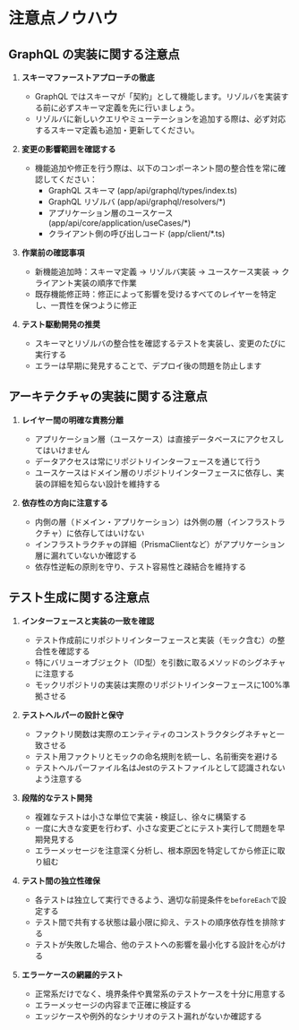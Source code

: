 # 注意点ノウハウ

## GraphQL の実装に関する注意点

1. **スキーマファーストアプローチの徹底**

   - GraphQL ではスキーマが「契約」として機能します。リゾルバを実装する前に必ずスキーマ定義を先に行いましょう。
   - リゾルバに新しいクエリやミューテーションを追加する際は、必ず対応するスキーマ定義も追加・更新してください。

2. **変更の影響範囲を確認する**

   - 機能追加や修正を行う際は、以下のコンポーネント間の整合性を常に確認してください：
     - GraphQL スキーマ (app/api/graphql/types/index.ts)
     - GraphQL リゾルバ (app/api/graphql/resolvers/\*)
     - アプリケーション層のユースケース (app/api/core/application/useCases/\*)
     - クライアント側の呼び出しコード (app/client/\*.ts)

3. **作業前の確認事項**

   - 新機能追加時：スキーマ定義 → リゾルバ実装 → ユースケース実装 → クライアント実装の順序で作業
   - 既存機能修正時：修正によって影響を受けるすべてのレイヤーを特定し、一貫性を保つように修正

4. **テスト駆動開発の推奨**
   - スキーマとリゾルバの整合性を確認するテストを実装し、変更のたびに実行する
   - エラーは早期に発見することで、デプロイ後の問題を防止します

## アーキテクチャの実装に関する注意点

1. **レイヤー間の明確な責務分離**

   - アプリケーション層（ユースケース）は直接データベースにアクセスしてはいけません
   - データアクセスは常にリポジトリインターフェースを通じて行う
   - ユースケースはドメイン層のリポジトリインターフェースに依存し、実装の詳細を知らない設計を維持する

2. **依存性の方向に注意する**
   - 内側の層（ドメイン・アプリケーション）は外側の層（インフラストラクチャ）に依存してはいけない
   - インフラストラクチャの詳細（PrismaClientなど）がアプリケーション層に漏れていないか確認する
   - 依存性逆転の原則を守り、テスト容易性と疎結合を維持する

## テスト生成に関する注意点

1. **インターフェースと実装の一致を確認**

   - テスト作成前にリポジトリインターフェースと実装（モック含む）の整合性を確認する
   - 特にバリューオブジェクト（ID型）を引数に取るメソッドのシグネチャに注意する
   - モックリポジトリの実装は実際のリポジトリインターフェースに100%準拠させる

2. **テストヘルパーの設計と保守**

   - ファクトリ関数は実際のエンティティのコンストラクタシグネチャと一致させる
   - テスト用ファクトリとモックの命名規則を統一し、名前衝突を避ける
   - テストヘルパーファイル名はJestのテストファイルとして認識されないよう注意する

3. **段階的なテスト開発**

   - 複雑なテストは小さな単位で実装・検証し、徐々に構築する
   - 一度に大きな変更を行わず、小さな変更ごとにテスト実行して問題を早期発見する
   - エラーメッセージを注意深く分析し、根本原因を特定してから修正に取り組む

4. **テスト間の独立性確保**

   - 各テストは独立して実行できるよう、適切な前提条件を`beforeEach`で設定する
   - テスト間で共有する状態は最小限に抑え、テストの順序依存性を排除する
   - テストが失敗した場合、他のテストへの影響を最小化する設計を心がける

5. **エラーケースの網羅的テスト**
   - 正常系だけでなく、境界条件や異常系のテストケースを十分に用意する
   - エラーメッセージの内容まで正確に検証する
   - エッジケースや例外的なシナリオのテスト漏れがないか確認する
